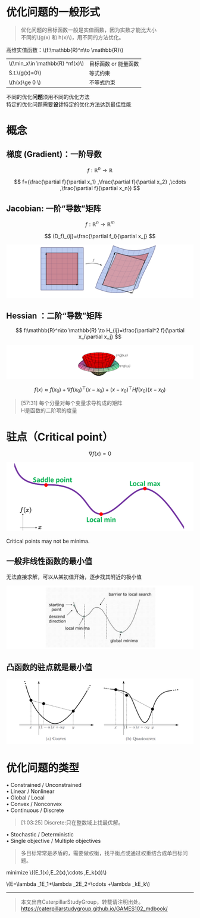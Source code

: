 # 优化问题的一般形式   

> 优化问题的目标函数一般是实值函数，因为实数才能比大小    
不同的\\(g(x) 和 h(x)\\)，用不同的方法优化。    

高维实值函数：\\(f:\mathbb{R}^n\to \mathbb{R}\\)    

|||
|---|---|
|\\(\min_x\in \mathbb{R} ^nf(x)\\)|    目标函数 or 能量函数    |
|S.t.\\(g(x)=0\\)   | 等式约束|
|\\(h(x)\ge 0 \\)  | 不等式约束 |   


不同的优化**问题**须用不同的优化方法    
特定的优化问题需要**设计**特定的优化方法达到最佳性能    

# 概念

## 梯度 (Gradient)：一阶导数   

$$
f:\mathbb{R}^n\to \mathbb{R}
$$

$$
f=(\frac{\partial f}{\partial x_1} ,\frac{\partial f}{\partial x_2} ,\cdots ,\frac{\partial f}{\partial x_n})
$$

## Jacobian: 一阶“导数”矩阵    

$$
f:\mathbb{R}^n\to \mathbb{R}^m
$$

$$
(D_f)_{ij}=\frac{\partial f_i}{\partial x_j} 
$$

![](../assets/优化4.png)   


## Hessian ：二阶“导数”矩阵   

$$
f:\mathbb{R}^n\to \mathbb{R} \to H_{ij}=\frac{\partial^2 f}{\partial x_i\partial x_j} 
$$

![](../assets/优化5.png)   

$$
f(x)\approx f(x_0)+\nabla f(x_0)^\top (x-x_0)+(x-x_0)^\top Hf(x_0)(x-x_0)
$$

> [57:31] 每个分量对每个变量求导构成的矩阵     
H是函数的二阶项的度量     

# 驻点（Critical point）    

$$
\nabla f(x)=0
$$

![](../assets/优化6.png)   


Critical points may not be minima.    


## 一般非线性函数的最小值    


无法直接求解，可以从某初值开始，逐步找其附近的极小值    

![](../assets/优化7.png)   


## 凸函数的驻点就是最小值    

![](../assets/优化8.png)   

# 优化问题的类型   

• Constrained / Unconstrained    
• Linear / Nonlinear    
• Global / Local    
• Convex / Nonconvex    
• Continuous / Discrete    
> [1:03:25] Discrete:只在整数域上找最优解。   

• Stochastic / Deterministic    
• Single objective / Multiple objectives    

> 多目标常常是矛盾的，需要做权衡，找平衡点或通过权重结合成单目标问题。     

minimize \\((E_1(x),E_2(x),\cdots ,E_k(x))\\)        

\\(E=\lambda _1E_1+\lambda _2E_2+\cdots +\lambda _kE_k\\)    

---  

> 本文出自CaterpillarStudyGroup，转载请注明出处。
https://caterpillarstudygroup.github.io/GAMES102_mdbook/



